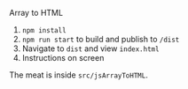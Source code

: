 Array to HTML

1. `npm install`
2. `npm run start` to build and publish to `/dist`
3. Navigate to `dist` and view `index.html`
4. Instructions on screen

The meat is inside `src/jsArrayToHTML`.
